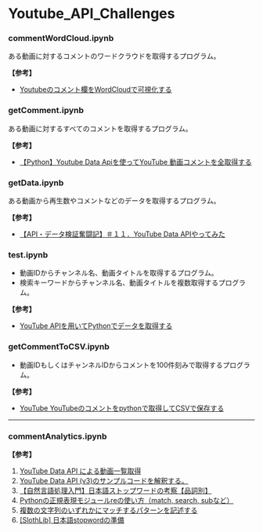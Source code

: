 # Youtube_API_Challenges

### commentWordCloud.ipynb
ある動画に対するコメントのワードクラウドを取得するプログラム。

**【参考】**
- [Youtubeのコメント欄をWordCloudで可視化する](https://qiita.com/Kimii/items/af5c1e8c4c13955d0d24)

### getComment.ipynb
ある動画に対するすべてのコメントを取得するプログラム。

**【参考】**
- [【Python】Youtube Data Apiを使ってYouTube 動画コメントを全取得する](https://qiita.com/yaju/items/3bec88dbd544502e1343)

### getData.ipynb
ある動画から再生数やコメントなどのデータを取得するプログラム。

**【参考】**
- [【API・データ検証奮闘記】＃１１．YouTube Data APIやってみた](https://www.datacurrent.co.jp/column/column-youtube_data_api-20210628/)

### test.ipynb
- 動画IDからチャンネル名、動画タイトルを取得するプログラム。
- 検索キーワードからチャンネル名、動画タイトルを複数取得するプログラム。

**【参考】**
- [YouTube APIを用いてPythonでデータを取得する](https://zenn.dev/eito_blog/articles/94dc874c112c9f)

### getCommentToCSV.ipynb
- 動画IDもしくはチャンネルIDからコメントを100件刻みで取得するプログラム。

**【参考】**
- [YouTube YouTubeのコメントをpythonで取得してCSVで保存する](https://diy-programming.site/youtube/get-comments-python/#toc11)

---
### commentAnalytics.ipynb

**【参考】**
1. [YouTube Data API による動画一覧取得](https://zenn.dev/jqinglong/articles/1161615fdaa6f6)
2. [YouTube Data API (v3)のサンプルコードを解釈する。](https://qiita.com/somarihair/items/78df9383400e321233ce)
3. [【自然言語処理入門】日本語ストップワードの考察【品詞別】](ahttps://mieruca-ai.com/ai/nlp-stopwords/)
4. [Pythonの正規表現モジュールreの使い方（match, search, subなど）](https://note.nkmk.me/python-re-match-search-findall-etc/)
5. [複数の文字列のいずれかにマッチするパターンを記述する](https://www.javadrive.jp/python/regex/index14.html)
6. [[SlothLib] 日本語stopwordの準備](https://qiita.com/y-s-y-s/items/c567117f0cf2be8c0acb)